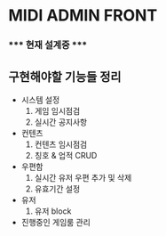 # MIDI ADMIN FRONT

### \*\*\* 현재 설계중 \*\*\*

## 구현해야할 기능들 정리

-   시스템 설정
    1. 게임 임시점검
    2. 실시간 공지사항
-   컨텐츠
    1. 컨텐츠 임시점검
    2. 칭호 & 업적 CRUD
-   우편함
    1. 실시간 유저 우편 추가 및 삭제
    2. 유효기간 설정
-   유저
    1. 유저 block
-   진행중인 게임룸 관리
